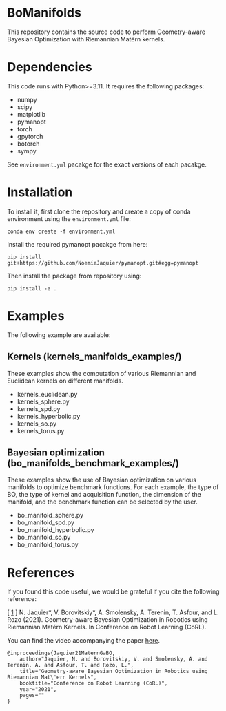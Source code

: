 # BoManifolds

This repository contains the source code  to perform Geometry-aware Bayesian Optimization with Riemannian Matérn kernels.

# Dependencies
This code runs with Python>=3.11. It requires the following packages:
- numpy
- scipy
- matplotlib
- pymanopt
- torch
- gpytorch
- botorch
- sympy

See `environment.yml` pacakge for the exact versions of each pacakge. 

# Installation 
To install it, first clone the repository and create a copy of conda environment using the `environment.yml` file:
```
conda env create -f environment.yml
```
Install the required pymanopt pacakge from here:
```
pip install git+https://github.com/NoemieJaquier/pymanopt.git#egg=pymanopt
```
Then install the package from repository using:
```
pip install -e .
```

# Examples
The following example are available:
## Kernels (kernels_manifolds_examples/)
These examples show the computation of various Riemannian and Euclidean kernels on different manifolds. 

- kernels_euclidean.py
- kernels_sphere.py
- kernels_spd.py
- kernels_hyperbolic.py
- kernels_so.py
- kernels_torus.py
## Bayesian optimization (bo_manifolds_benchmark_examples/)
These examples show the use of Bayesian optimization on various manifolds to optimize benchmark functions. 
For each example, the type of BO, the type of kernel and acquisition function, the dimension of the manifold, and the benchmark function can be selected by the user.

- bo_manifold_sphere.py
- bo_manifold_spd.py
- bo_manifold_hyperbolic.py
- bo_manifold_so.py
- bo_manifold_torus.py



# References
If you found this code useful, we would be grateful if you cite the following reference:

[ [1](https://openreview.net/forum?id=ovRdr3FOIIm) ] N. Jaquier*, V. Borovitskiy*, A. Smolensky, A. Terenin, T. Asfour, and L. Rozo (2021). Geometry-aware Bayesian Optimization in Robotics using Riemannian Matérn Kernels. In Conference on Robot Learning (CoRL).

You can find the video accompanying the paper [here](https://www.youtube.com/watch?v=6awfFRqP7wA&feature=youtu.be).
```
@inproceedings{Jaquier21MaternGaBO,
	author="Jaquier, N. and Borovitskiy, V. and Smolensky, A. and Terenin, A. and Asfour, T. and Rozo, L.", 
	title="Geometry-aware Bayesian Optimization in Robotics using Riemannian Mat\'ern Kernels",
	booktitle="Conference on Robot Learning (CoRL)",
	year="2021",
	pages=""
}
```